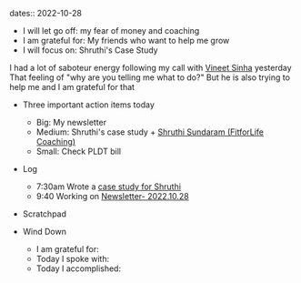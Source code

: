 dates:: 2022-10-28

- I will let go off: my fear of money and coaching
- I am grateful for: My friends who want to help me grow
- I will focus on: Shruthi's Case Study

I had a lot of saboteur energy following my call with [Vineet Sinha](Notes/Vineet%20Sinha.md) yesterday
That feeling of "why are you telling me what to do?"
But he is also trying to help me and I am grateful for that

- Three important action items today
	- Big: My newsletter
	- Medium: Shruthi's case study + [Shruthi Sundaram (FitforLife Coaching)](Notes/Shruthi%20Sundaram%20(FitforLife%20Coaching).md)
	- Small: Check PLDT bill

- Log
	- 7:30am Wrote a [case study for Shruthi](Notes/case%20study%20for%20Shruthi.md)
	- 9:40 Working on [Newsletter- 2022.10.28](Newsletter-%202022.10.28.md)

- Scratchpad

- Wind Down
	- I am grateful for:
	- Today I spoke with:
	- Today I accomplished:

